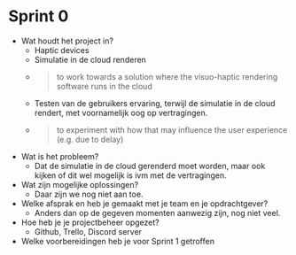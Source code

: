 # Sprint 0
- Wat houdt het project in? 
  - Haptic devices
  - Simulatie in de cloud renderen 
  - >to work towards a solution where the visuo-haptic rendering software runs in the cloud
  - Testen van de gebruikers ervaring, terwijl de simulatie in de cloud rendert, met voornamelijk oog op vertragingen.
  - > to experiment with how that may influence the user experience (e.g. due to delay)
- Wat is het probleem? 
  - Dat de simulatie in de cloud gerenderd moet worden, maar ook kijken of dit wel mogelijk is ivm met de vertragingen. 
- Wat zijn mogelijke oplossingen? 
  - Daar zijn we nog niet aan toe.
- Welke afsprak en heb je gemaakt met je team en je opdrachtgever? 
  - Anders dan op de gegeven momenten aanwezig zijn, nog niet veel. 
- Hoe heb je je projectbeheer opgezet? 
  - Github, Trello, Discord server
- Welke voorbereidingen heb je voor Sprint 1 getroffen